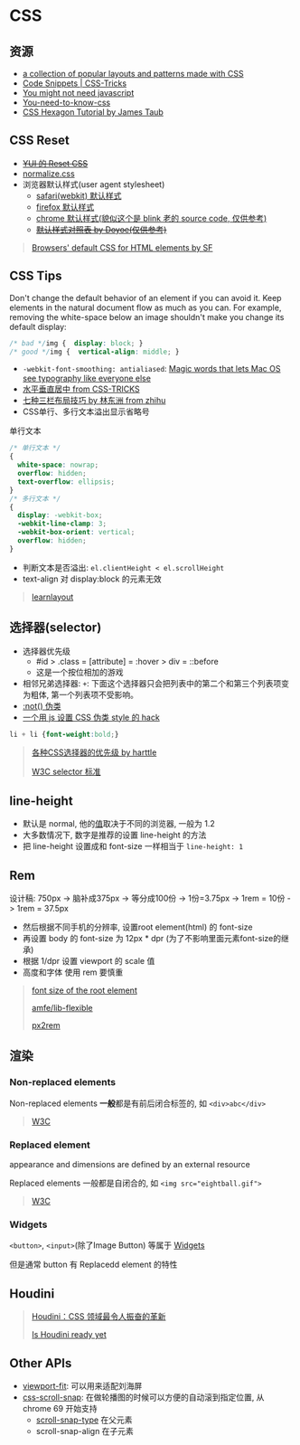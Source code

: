 # CSS

## 资源

* [a collection of popular layouts and patterns made with CSS](https://csslayout.io/patterns)
* [Code Snippets | CSS-Tricks](http://css-tricks.com/snippets/)
* [You might not need javascript](http://youmightnotneedjs.com/)
* [You-need-to-know-css](https://lhammer.cn/You-need-to-know-css)
* [CSS Hexagon Tutorial by James Taub](http://jtauber.github.io/articles/css-hexagon.html)

## CSS Reset

* ~~[YUI 的 Reset CSS](http://meyerweb.com/eric/tools/css/reset)~~
* [normalize.css](http://necolas.github.io/normalize.css/)
* 浏览器默认样式(user agent stylesheet)
  * [safari(webkit) 默认样式](https://github.com/WebKit/webkit/blob/master/Source/WebCore/css/html.css)
  * [firefox 默认样式](https://dxr.mozilla.org/mozilla-central/source/layout/style/res/html.css)
  * [chrome 默认样式(貌似这个是 blink 老的 source code, 仅供参考)](https://chromium.googlesource.com/chromium/blink/+/master/Source/core/css/html.css)
  * ~~[默认样式对照表 by Doyoe(仅供参考)](http://developer.doyoe.com/default-style/)~~

> [Browsers' default CSS for HTML elements by SF](https://stackoverflow.com/questions/6867254/browsers-default-css-for-html-elements/6867287#6867287)

## CSS Tips

Don't change the default behavior of an element if you can avoid it. Keep elements in the natural document flow as much as you can. For example, removing the white-space below an image shouldn't make you change its default display:

```css
/* bad */img {  display: block; }
/* good */img {  vertical-align: middle; }
```

* `-webkit-font-smoothing: antialiased`: [Magic words that lets Mac OS see typography like everyone else](https://developer.mozilla.org/zh-CN/docs/Web/CSS/font-smooth)
* [水平垂直居中 from CSS-TRICKS](https://css-tricks.com/centering-css-complete-guide/)
* [七种三栏布局技巧 by 林东洲 from zhihu](https://zhuanlan.zhihu.com/p/25070186)
* CSS单行、多行文本溢出显示省略号

单行文本

```css
/* 单行文本 */
{
  white-space: nowrap;
  overflow: hidden;
  text-overflow: ellipsis;
}
/* 多行文本 */
{
  display: -webkit-box;
  -webkit-line-clamp: 3;
  -webkit-box-orient: vertical;
  overflow: hidden;
}
```

* 判断文本是否溢出: `el.clientHeight < el.scrollHeight`
* text-align 对 display:block 的元素无效

> [learnlayout](http://zh.learnlayout.com/)

## 选择器(selector)

* 选择器优先级
  * #id > .class = [attribute] = :hover > div = ::before
  * 这是一个按位相加的游戏
* 相邻兄弟选择器: `+`: 下面这个选择器只会把列表中的第二个和第三个列表项变为粗体, 第一个列表项不受影响。
* [:not() 伪类](https://developer.mozilla.org/zh-CN/docs/Web/CSS/:not)
* [一个用 js 设置 CSS 伪类 style 的 hack](http://mcgivery.com/htmlelement-pseudostyle-settingmodifying-before-and-after-in-javascript/)

```css
li + li {font-weight:bold;}
```

> [各种CSS选择器的优先级 by harttle](https://harttle.land/2015/07/16/css-priority.html)
>
> [W3C selector 标准](https://www.w3.org/TR/selectors-3/#specificity)

## line-height

* 默认是 normal, 他的[值](https://developer.mozilla.org/zh-CN/docs/Web/CSS/line-height#%E5%8F%96%E5%80%BC)取决于不同的浏览器, 一般为 1.2
* 大多数情况下, 数字是推荐的设置 line-height 的方法
* 把 line-height 设置成和 font-size 一样相当于 `line-height: 1`

## Rem

设计稿: 750px -> 脑补成375px -> 等分成100份 -> 1份=3.75px -> 1rem = 10份 -> 1rem = 37.5px

* 然后根据不同手机的分辨率, 设置root element(html) 的 font-size
* 再设置 body 的 font-size 为 12px * dpr (为了不影响里面元素font-size的继承)
* 根据 1/dpr 设置 viewport 的 scale 值
* 高度和字体 使用 rem 要慎重

> [font size of the root element](https://www.w3.org/TR/css3-values/#rem)
>
> [amfe/lib-flexible](https://github.com/amfe/article/issues/17)
>
> [px2rem](https://www.npmjs.com/package/px2rem)

## 渲染

### Non-replaced elements

Non-replaced elements **一般**都是有前后闭合标签的, 如 `<div>abc</div>`

> [W3C](https://www.w3.org/TR/html5/rendering.html#non-replaced-elements)

### Replaced element

appearance and dimensions are defined by an external resource

Replaced elements 一般都是自闭合的, 如 `<img src="eightball.gif">`

> [W3C](https://www.w3.org/TR/html5/rendering.html#replaced-elements)

### Widgets

`<button>`, `<input>`(除了Image Button) 等属于 [Widgets](https://www.w3.org/TR/html5/rendering.html#widgets)

但是通常 button 有 Replacedd element 的特性

## Houdini

> [Houdini：CSS 领域最令人振奋的革新](https://zhuanlan.zhihu.com/p/20939640)
>
> [Is Houdini ready yet](https://ishoudinireadyyet.com/)

## Other APIs

* [viewport-fit](https://developer.mozilla.org/en-US/docs/Web/CSS/@viewport/viewport-fit): 可以用来适配刘海屏
* [css-scroll-snap](https://www.w3.org/TR/css-scroll-snap-1/): 在做轮播图的时候可以方便的自动滚到指定位置, 从 chrome 69 开始支持
  * [scroll-snap-type](https://developer.mozilla.org/en-US/docs/Web/CSS/scroll-snap-type) 在父元素
  * scroll-snap-align 在子元素
